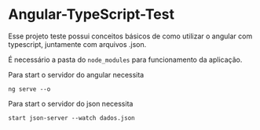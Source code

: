 # Angular-TypeScript-Test

Esse projeto teste possui conceitos básicos de como utilizar o angular com typescript, juntamente com arquivos .json.

É necessário a pasta do `node_modules` para funcionamento da aplicação.

Para start o servidor do angular necessita

`ng serve --o` 

Para start o servidor do json necessita

`start json-server --watch dados.json`
